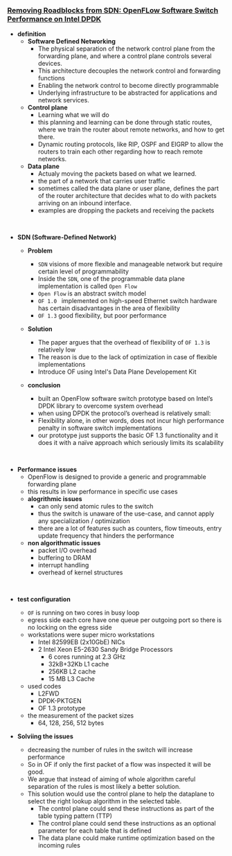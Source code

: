 ### [Removing Roadblocks from SDN: OpenFLow Software Switch Performance on Intel DPDK](http://ieeexplore.ieee.org/stamp/stamp.jsp?tp=&arnumber=6680560)


- **definition**
  - **Software Defined Networking**
    - The physical separation of the network control plane from the forwarding plane, and where a control plane controls several devices.
    - This architecture decouples the network control and forwarding functions
    - Enabling the network control to become directly programmable
    - Underlying infrastructure to be abstracted for applications and network services.
  - **Control plane**
    - Learning what we will do
    - this planning and learning can be done through static routes, where we train the router about remote networks, and how to get there.
    - Dynamic routing protocols, like RIP, OSPF and EIGRP to allow the routers to train each other regarding how to reach remote networks.
  - **Data plane**
    - Actualy moving the packets based on what we learned.
    - the part of a network that carries user traffic
    - sometimes called the data plane or user plane, defines the part of the router architecture that decides what to do with packets arriving on an inbound interface.
    - examples are dropping the packets and receiving the packets


<br>

- **SDN (Software-Defined Network)**
  - **Problem**
      - `SDN` visions of more flexible and manageable network but require certain level of programmability
      - Inside the `SDN`, one of the programmable data plane implementation is called `Open Flow`
      - `Open Flow` is an abstract switch model
      - `OF 1.0 ` implemented on high-speed Ethernet switch hardware has certain disadvantages in the area of flexibility
      - `OF 1.3` good flexibility, but poor performance

  - **Solution**
      - The paper argues that the overhead of flexibility of `OF 1.3` is relatively low  
      - The reason is due to the lack of optimization in case of flexible implementations
      - Introduce OF using Intel's Data Plane Developement Kit

  - **conclusion**
      - built an OpenFlow software switch prototype based on Intel’s DPDK library to overcome system overhead
      - when using DPDK the protocol’s overhead is relatively small:
      - Flexibility alone, in other words, does not incur high performance penalty in software switch implementations
      - our prototype just supports the basic OF 1.3 functionality and it does it with a naïve approach which seriously limits its scalability


<br>

- **Performance issues**
  - OpenFlow is designed to provide a generic and programmable forwarding plane
  - this results in low performance in specific use cases
  - **alogrithmic issues**
    - can only send atomic rules to the switch
    - thus the switch is unaware of the use-case, and cannot apply any specialization / optimization
    - there are a lot of features such as counters, flow timeouts, entry update frequency that hinders the performance
  - **non algorithmatic issues**
    - packet I/O overhead
    - buffering to DRAM
    - interrupt handling
    - overhead of kernel structures

<br>

- **test configuration**
  - `OF` is running on two cores in busy loop
  - egress side each core have one queue per outgoing port so there is no locking on the egress side
  - workstations were super micro workstations
    - Intel 82599EB (2x10GbE) NICs
    - 2 Intel Xeon E5-2630 Sandy Bridge Processors
      - 6 cores running at 2.3 GHz
      - 32kB+32Kb L1 cache
      - 256KB L2 cache
      - 15 MB L3 Cache
  - used codes
    - L2FWD
    - DPDK-PKTGEN
    - OF 1.3 prototype
  - the measurement of the packet sizes
    - 64, 128, 256, 512 bytes


- **Solviing the issues**
  - decreasing the number of rules in the switch will increase performance
  - So in OF if only the first packet of a flow was inspected it will be good.
  - We argue that instead of aiming of whole algorithm careful separation of the rules is most likely a
better solution.
  - This solution would use the control plane to help the dataplane to select the right lookup algorithm in the
selected table.
    - The control plane could send these instructions as part of the table typing pattern (TTP)
    - The control plane could send these instructions as an optional parameter for each table that is defined
    - The data plane could make runtime optimization based on the incoming rules
